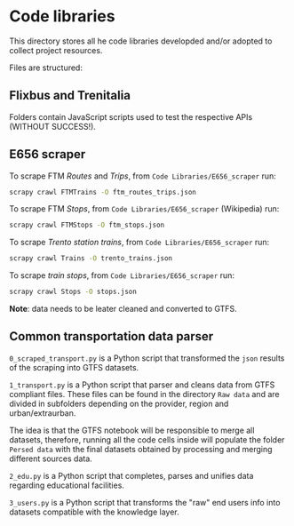 # Code libraries

This directory stores all he code libraries developded and/or adopted to collect project resources.

Files are structured:

## Flixbus and Trenitalia

Folders contain JavaScript scripts used to test the respective APIs (WITHOUT SUCCESS!).

## E656 scraper

To scrape FTM *Routes* and *Trips*, from `Code Libraries/E656_scraper` run:
```bash
scrapy crawl FTMTrains -O ftm_routes_trips.json
```

To scrape FTM *Stops*, from `Code Libraries/E656_scraper` (Wikipedia) run:
```bash
scrapy crawl FTMStops -O ftm_stops.json
```

To scrape *Trento station trains*, from `Code Libraries/E656_scraper` run:
```bash
scrapy crawl Trains -O trento_trains.json
```

To scrape *train stops*, from `Code Libraries/E656_scraper` run:
```bash
scrapy crawl Stops -O stops.json
```

**Note**: data needs to be leater cleaned and converted to GTFS.

## Common transportation data parser

`0_scraped_transport.py` is a Python script that transformed the `json` results of the scraping into GTFS datasets.

`1_transport.py` is a Python script that parser and cleans data from GTFS compliant files. These files can be found in the directory `Raw data` and are divided in subfolders depending on the provider, region and urban/extraurban.

The idea is that the GTFS notebook will be responsible to merge all datasets, therefore, running all the code cells inside will populate the folder `Persed data` with the final datasets obtained by processing and merging different sources data.

`2_edu.py` is a Python script that completes, parses and unifies data regarding educational facilities.

`3_users.py` is a Python script that transforms the "raw" end users info into datasets compatible with the knowledge layer.
